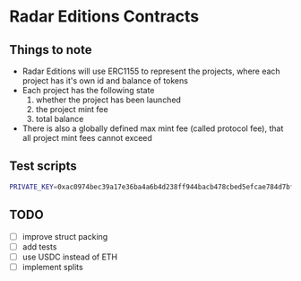 # Radar Editions Contracts

## Things to note

- Radar Editions will use ERC1155 to represent the projects, where each project has it's own id and balance of tokens
- Each project has the following state
  1. whether the project has been launched
  2. the project mint fee
  3. total balance
- There is also a globally defined max mint fee (called protocol fee), that all project mint fees cannot exceed


## Test scripts

```sh
PRIVATE_KEY=0xac0974bec39a17e36ba4a6b4d238ff944bacb478cbed5efcae784d7bf4f2ff80 forge script script/Deploy.s.sol:Deploy --rpc-url https://optimism.publicnode.com
```


## TODO
- [ ] improve struct packing
- [ ] add tests
- [ ] use USDC instead of ETH
- [ ] implement splits
